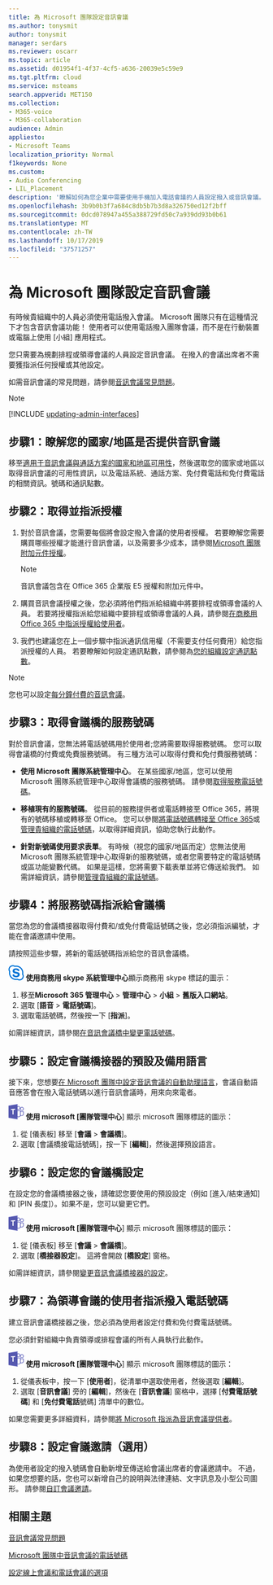 ```yaml
---
title: 為 Microsoft 團隊設定音訊會議
ms.author: tonysmit
author: tonysmit
manager: serdars
ms.reviewer: oscarr
ms.topic: article
ms.assetid: d01954f1-4f37-4cf5-a636-20039e5c59e9
ms.tgt.pltfrm: cloud
ms.service: msteams
search.appverid: MET150
ms.collection:
- M365-voice
- M365-collaboration
audience: Admin
appliesto:
- Microsoft Teams
localization_priority: Normal
f1keywords: None
ms.custom:
- Audio Conferencing
- LIL_Placement
description: '瞭解如何為您企業中需要使用手機加入電話會議的人員設定撥入或音訊會議。 '
ms.openlocfilehash: 3b9b0b3f7a684c8db5b7b3d8a326750ed12f2bff
ms.sourcegitcommit: 0dcd078947a455a388729fd50c7a939dd93b0b61
ms.translationtype: MT
ms.contentlocale: zh-TW
ms.lasthandoff: 10/17/2019
ms.locfileid: "37571257"
---
```

# <a name="set-up-audio-conferencing-for-microsoft-teams"></a>為 Microsoft 團隊設定音訊會議

有時候貴組織中的人員必須使用電話撥入會議。 Microsoft 團隊只有在這種情況下才包含音訊會議功能！ 使用者可以使用電話撥入團隊會議，而不是在行動裝置或電腦上使用 [小組] 應用程式。 
  
您只需要為規劃排程或領導會議的人員設定音訊會議。 在撥入的會議出席者不需要獲指派任何授權或其他設定。
  
如需音訊會議的常見問題，請參閱[音訊會議常見問題](audio-conferencing-common-questions.md)。

> [!NOTE]
> [!INCLUDE [updating-admin-interfaces](includes/updating-admin-interfaces.md)]
  
## <a name="step-1-find-out-if-audio-conferencing-is-available-in-your-countryregion"></a>步驟1：瞭解您的國家/地區是否提供音訊會議
<a name="__top"> </a>

移至[適用于音訊會議與通話方案的國家和地區可用性](country-and-region-availability-for-audio-conferencing-and-calling-plans/country-and-region-availability-for-audio-conferencing-and-calling-plans.md)，然後選取您的國家或地區以取得音訊會議的可用性資訊，以及電話系統、通話方案、免付費電話和免付費電話的相關資訊。號碼和通訊點數。 
 
## <a name="step-2-get-and-assign-licenses"></a>步驟2：取得並指派授權
 
1. 對於音訊會議，您需要每個將會設定撥入會議的使用者授權。 若要瞭解您需要購買哪些授權才能進行音訊會議，以及需要多少成本，請參閱[Microsoft 團隊附加元件授權](teams-add-on-licensing/microsoft-teams-add-on-licensing.md)。

    >[!NOTE] 
    > 音訊會議包含在 Office 365 企業版 E5 授權和附加元件中。
        
2. 購買音訊會議授權之後，您必須將他們指派給組織中將要排程或領導會議的人員。 若要將授權指派給您組織中要排程或領導會議的人員，請參閱[在商務用 Office 365 中指派授權給使用者](https://support.office.com/article/997596b5-4173-4627-b915-36abac6786dc)。
    
3. 我們也建議您在上一個步驟中指派通訊信用權（不需要支付任何費用）給您指派授權的人員。 若要瞭解如何設定通訊點數，請參閱為[您的組織設定通訊點數](set-up-communications-credits-for-your-organization.md)。
    
> [!NOTE]
> 您也可以設定[每分鐘付費的音訊會議](audio-conferencing-pay-per-minute.md)。

## <a name="step-3-get-service-numbers-for-your-conferencing-bridges"></a>步驟3：取得會議橋的服務號碼
<a name="__top"> </a>

對於音訊會議，您無法將電話號碼用於使用者;您將需要取得服務號碼。 您可以取得會議橋的付費或免費服務號碼。 有三種方法可以取得付費和免付費服務號碼： 
  
- **使用 Microsoft 團隊系統管理中心**。 在某些國家/地區，您可以使用 Microsoft 團隊系統管理中心取得會議橋的服務號碼。 請參閱[取得服務電話號碼](/microsoftteams/getting-service-phone-numbers)。
    
- **移植現有的服務號碼**。 從目前的服務提供者或電話轉接至 Office 365，將現有的號碼移植或轉移至 Office。 您可以參閱[將電話號碼轉接至 Office 365](transfer-phone-numbers-to-office-365.md)或[管理貴組織的電話號碼](manage-phone-numbers-for-your-organization/manage-phone-numbers-for-your-organization.md)，以取得詳細資訊，協助您執行此動作。  
  
- **針對新號碼使用要求表單**。 有時候（視您的國家/地區而定）您無法使用 Microsoft 團隊系統管理中心取得新的服務號碼，或者您需要特定的電話號碼或區功能變數代碼。 如果是這樣，您將需要下載表單並將它傳送給我們。 如需詳細資訊，請參閱[管理貴組織的電話號碼](manage-phone-numbers-for-your-organization/manage-phone-numbers-for-your-organization.md)。 
    
## <a name="step-4-assign-a-service-number-to-the-conferencing-bridge"></a>步驟4：將服務號碼指派給會議橋
<a name="__top"> </a>

當您為您的會議橋接器取得付費和/或免付費電話號碼之後，您必須指派編號，才能在會議邀請中使用。  

請按照這些步驟，將新的電話號碼指派給您的音訊會議橋。

![](media/sfb-logo-30x30.png) **使用商務用 skype 系統管理中心**顯示商務用 skype 標誌的圖示：

 1. 移至**Microsoft 365 管理中心** > **管理中心** > **小組** > **舊版入口網站**。
 2. 選取 [**語音** > **電話號碼**]。
 3. 選取電話號碼，然後按一下 [**指派**]。

如需詳細資訊，請參閱[在音訊會議橋中變更電話號碼](change-the-phone-numbers-on-your-audio-conferencing-bridge.md)。

## <a name="step-5-set-the-default-and-alternate-languages-for-a-conferencing-bridge"></a>步驟5：設定會議橋接器的預設及備用語言
<a name="__top"></a>接下來，您想要[在 Microsoft 團隊中設定音訊會議的自動助理語言](set-auto-attendant-languages-for-audio-conferencing-in-teams.md)，會議自動語音應答會在撥入電話號碼以進行音訊會議時，用來向來電者。 

![](media/teams-logo-30x30.png) **使用 microsoft [團隊管理中心**] 顯示 microsoft 團隊標誌的圖示：

1. 從 [儀表板] 移至 [**會議** > **會議橋**]。
2. 選取 [會議橋接電話號碼]，按一下 [**編輯**]，然後選擇預設語言。

## <a name="step-6-set-your-conferencing-bridge-settings"></a>步驟6：設定您的會議橋設定
<a name="__top"> </a>
    
在設定您的會議橋接器之後，請確認您要使用的預設設定（例如 [進入/結束通知] 和 [PIN 長度]）。如果不是，您可以變更它們。 

![](media/teams-logo-30x30.png) **使用 microsoft [團隊管理中心**] 顯示 microsoft 團隊標誌的圖示：

1. 從 [儀表板] 移至 [**會議** > **會議橋**]。
2. 選取 [**橋接器設定**]。 這將會開啟 [**橋設定**] 窗格。 

如需詳細資訊，請參閱[變更音訊會議橋接器的設定](change-the-settings-for-an-audio-conferencing-bridge.md)。

## <a name="step-7-assign-dial-in-phone-numbers-for-users-who-lead-meetings"></a>步驟7：為領導會議的使用者指派撥入電話號碼

建立音訊會議橋接器之後，您必須為使用者設定付費和免付費電話號碼。

您必須針對組織中負責領導或排程會議的所有人員執行此動作。 

![](media/teams-logo-30x30.png) **使用 microsoft [團隊管理中心**] 顯示 microsoft 團隊標誌的圖示：

1. 從儀表板中，按一下 [**使用者**]，從清單中選取使用者，然後選取 [**編輯**]。
2. 選取 [**音訊會議**] 旁的 [**編輯**]，然後在 [**音訊會議**] 窗格中，選擇 [**付費電話號碼**] 和 [**免付費電話**號碼] 清單中的數位。

如果您需要更多詳細資料，請參閱[將 Microsoft 指派為音訊會議提供者](/skypeforbusiness/audio-conferencing-in-office-365/assign-microsoft-as-the-audio-conferencing-provider)。


## <a name="step-8-set-up-meeting-invitations-optional"></a>步驟8：設定會議邀請（選用）
<a name="__top"> </a>
 
為使用者設定的撥入號碼會自動新增至傳送給會議出席者的會議邀請中。 不過，如果您想要的話，您也可以新增自己的說明與法律連結、文字訊息及小型公司圖形。 請參閱[自訂會議邀請](meeting-settings-in-teams.md#customize-meeting-invitations)。
   
## <a name="related-topics"></a>相關主題

[音訊會議常見問題](audio-conferencing-common-questions.md)
  
[Microsoft 團隊中音訊會議的電話號碼](phone-numbers-for-audio-conferencing-in-teams.md)
  
[設定線上會議和電話會議的選項](https://support.office.com/article/DCD1CA39-0C1F-466C-9573-F04138FEF5E2)
